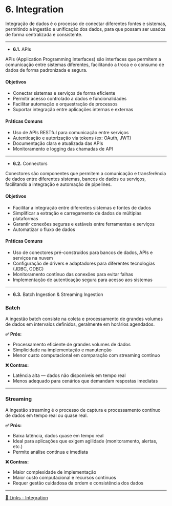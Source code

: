 # 6. Integration

Integração de dados é o processo de conectar diferentes fontes e sistemas, permitindo a ingestão e unificação dos dados, para que possam ser usados de forma centralizada e consistente.

---

- **6.1.** APIs 

APIs (Application Programming Interfaces) são interfaces que permitem a comunicação entre sistemas diferentes, facilitando a troca e o consumo de dados de forma padronizada e segura.

#### Objetivos

- Conectar sistemas e serviços de forma eficiente  
- Permitir acesso controlado a dados e funcionalidades  
- Facilitar automação e orquestração de processos  
- Suportar integração entre aplicações internas e externas

#### Práticas Comuns

- Uso de APIs RESTful para comunicação entre serviços  
- Autenticação e autorização via tokens (ex: OAuth, JWT)  
- Documentação clara e atualizada das APIs  
- Monitoramento e logging das chamadas de API  

---

- **6.2.** Connectors  

Conectores são componentes que permitem a comunicação e transferência de dados entre diferentes sistemas, bancos de dados ou serviços, facilitando a integração e automação de pipelines.

#### Objetivos

- Facilitar a integração entre diferentes sistemas e fontes de dados  
- Simplificar a extração e carregamento de dados de múltiplas plataformas  
- Garantir conexões seguras e estáveis entre ferramentas e serviços  
- Automatizar o fluxo de dados

#### Práticas Comuns

- Uso de conectores pré-construídos para bancos de dados, APIs e serviços na nuvem  
- Configuração de drivers e adaptadores para diferentes tecnologias (JDBC, ODBC)  
- Monitoramento contínuo das conexões para evitar falhas  
- Implementação de autenticação segura para acesso aos sistemas  

---

- **6.3.** Batch Ingestion & Streaming Ingestion

### Batch

A ingestão batch consiste na coleta e processamento de grandes volumes de dados em intervalos definidos, geralmente em horários agendados.

**✅ Prós:**

- Processamento eficiente de grandes volumes de dados  
- Simplicidade na implementação e manutenção  
- Menor custo computacional em comparação com streaming contínuo

**❌ Contras:**

- Latência alta — dados não disponíveis em tempo real  
- Menos adequado para cenários que demandam respostas imediatas  

---

### Streaming

A ingestão streaming é o processo de captura e processamento contínuo de dados em tempo real ou quase real.

**✅ Prós:**

- Baixa latência, dados quase em tempo real  
- Ideal para aplicações que exigem agilidade (monitoramento, alertas, etc.)  
- Permite análise contínua e imediata

**❌ Contras:**

- Maior complexidade de implementação  
- Maior custo computacional e recursos contínuos  
- Requer gestão cuidadosa da ordem e consistência dos dados

---

[🔗 Links - Integration](https://www.google.com/search?q=integra%C3%A7%C3%A3o+de+dados&sca_esv=449df59cb87f206b&biw=1280&bih=598&sxsrf=AE3TifMiaRuJvEK8sfpmBjirIp1u003w4A%3A1748530781796&ei=XXY4aOmQMNeh5NoPgbvKuAs&ved=0ahUKEwips4Lh-MiNAxXXEFkFHYGdErcQ4dUDCBA&uact=5&oq=integra%C3%A7%C3%A3o+de+dados&gs_lp=Egxnd3Mtd2l6LXNlcnAiFWludGVncmHDp8OjbyBkZSBkYWRvczIGEAAYBxgeMgYQABgHGB4yBhAAGAcYHjIGEAAYBxgeMgYQABgHGB4yBhAAGAcYHjIGEAAYBxgeMgYQABgHGB4yBRAAGIAEMgQQABgeSKIWUABYgBNwAHgBkAEAmAFLoAGEBaoBAjEwuAEDyAEA-AEBmAIKoALOBcICCBAAGBMYBxgemAMAkgcCMTCgB71SsgcCMTC4B84FwgcFMi04LjLIB0Q&sclient=gws-wiz-serp)
